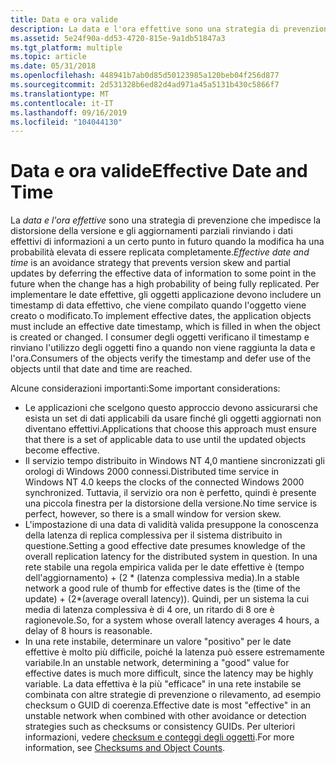 ```yaml
---
title: Data e ora valide
description: La data e l'ora effettive sono una strategia di prevenzione che impedisce la distorsione della versione e gli aggiornamenti parziali rinviando i dati effettivi di informazioni a un certo punto in futuro quando la modifica ha una probabilità elevata di essere replicata completamente.
ms.assetid: 5e24f90a-dd53-4720-815e-9a1db51847a3
ms.tgt_platform: multiple
ms.topic: article
ms.date: 05/31/2018
ms.openlocfilehash: 448941b7ab0d85d50123985a120beb04f256d877
ms.sourcegitcommit: 2d531328b6ed82d4ad971a45a5131b430c5866f7
ms.translationtype: MT
ms.contentlocale: it-IT
ms.lasthandoff: 09/16/2019
ms.locfileid: "104044130"
---
```

# <a name="effective-date-and-time"></a><span data-ttu-id="46ec3-103">Data e ora valide</span><span class="sxs-lookup"><span data-stu-id="46ec3-103">Effective Date and Time</span></span>

<span data-ttu-id="46ec3-104">La *data e l'ora effettive* sono una strategia di prevenzione che impedisce la distorsione della versione e gli aggiornamenti parziali rinviando i dati effettivi di informazioni a un certo punto in futuro quando la modifica ha una probabilità elevata di essere replicata completamente.</span><span class="sxs-lookup"><span data-stu-id="46ec3-104">*Effective date and time* is an avoidance strategy that prevents version skew and partial updates by deferring the effective data of information to some point in the future when the change has a high probability of being fully replicated.</span></span> <span data-ttu-id="46ec3-105">Per implementare le date effettive, gli oggetti applicazione devono includere un timestamp di data effettivo, che viene compilato quando l'oggetto viene creato o modificato.</span><span class="sxs-lookup"><span data-stu-id="46ec3-105">To implement effective dates, the application objects must include an effective date timestamp, which is filled in when the object is created or changed.</span></span> <span data-ttu-id="46ec3-106">I consumer degli oggetti verificano il timestamp e rinviano l'utilizzo degli oggetti fino a quando non viene raggiunta la data e l'ora.</span><span class="sxs-lookup"><span data-stu-id="46ec3-106">Consumers of the objects verify the timestamp and defer use of the objects until that date and time are reached.</span></span>

<span data-ttu-id="46ec3-107">Alcune considerazioni importanti:</span><span class="sxs-lookup"><span data-stu-id="46ec3-107">Some important considerations:</span></span>

-   <span data-ttu-id="46ec3-108">Le applicazioni che scelgono questo approccio devono assicurarsi che esista un set di dati applicabili da usare finché gli oggetti aggiornati non diventano effettivi.</span><span class="sxs-lookup"><span data-stu-id="46ec3-108">Applications that choose this approach must ensure that there is a set of applicable data to use until the updated objects become effective.</span></span>
-   <span data-ttu-id="46ec3-109">Il servizio tempo distribuito in Windows NT 4,0 mantiene sincronizzati gli orologi di Windows 2000 connessi.</span><span class="sxs-lookup"><span data-stu-id="46ec3-109">Distributed time service in Windows NT 4.0 keeps the clocks of the connected Windows 2000 synchronized.</span></span> <span data-ttu-id="46ec3-110">Tuttavia, il servizio ora non è perfetto, quindi è presente una piccola finestra per la distorsione della versione.</span><span class="sxs-lookup"><span data-stu-id="46ec3-110">No time service is perfect, however, so there is a small window for version skew.</span></span>
-   <span data-ttu-id="46ec3-111">L'impostazione di una data di validità valida presuppone la conoscenza della latenza di replica complessiva per il sistema distribuito in questione.</span><span class="sxs-lookup"><span data-stu-id="46ec3-111">Setting a good effective date presumes knowledge of the overall replication latency for the distributed system in question.</span></span> <span data-ttu-id="46ec3-112">In una rete stabile una regola empirica valida per le date effettive è (tempo dell'aggiornamento) + (2 \* (latenza complessiva media).</span><span class="sxs-lookup"><span data-stu-id="46ec3-112">In a stable network a good rule of thumb for effective dates is the (time of the update) + (2\*(average overall latency)).</span></span> <span data-ttu-id="46ec3-113">Quindi, per un sistema la cui media di latenza complessiva è di 4 ore, un ritardo di 8 ore è ragionevole.</span><span class="sxs-lookup"><span data-stu-id="46ec3-113">So, for a system whose overall latency averages 4 hours, a delay of 8 hours is reasonable.</span></span>
-   <span data-ttu-id="46ec3-114">In una rete instabile, determinare un valore "positivo" per le date effettive è molto più difficile, poiché la latenza può essere estremamente variabile.</span><span class="sxs-lookup"><span data-stu-id="46ec3-114">In an unstable network, determining a "good" value for effective dates is much more difficult, since the latency may be highly variable.</span></span> <span data-ttu-id="46ec3-115">La data effettiva è la più "efficace" in una rete instabile se combinata con altre strategie di prevenzione o rilevamento, ad esempio checksum o GUID di coerenza.</span><span class="sxs-lookup"><span data-stu-id="46ec3-115">Effective date is most "effective" in an unstable network when combined with other avoidance or detection strategies such as checksums or consistency GUIDs.</span></span> <span data-ttu-id="46ec3-116">Per ulteriori informazioni, vedere [checksum e conteggi degli oggetti](checksums-and-object-counts.md).</span><span class="sxs-lookup"><span data-stu-id="46ec3-116">For more information, see [Checksums and Object Counts](checksums-and-object-counts.md).</span></span>

 

 




